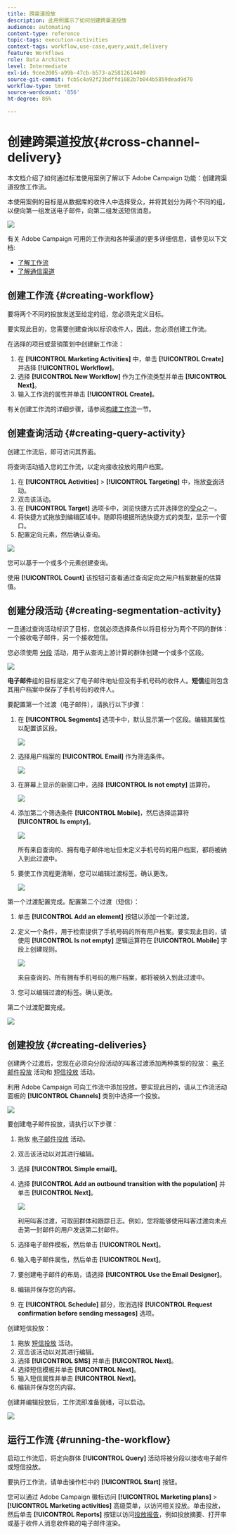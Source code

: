 ```yaml
---
title: 跨渠道投放
description: 此用例展示了如何创建跨渠道投放
audience: automating
content-type: reference
topic-tags: execution-activities
context-tags: workflow,use-case,query,wait,delivery
feature: Workflows
role: Data Architect
level: Intermediate
exl-id: 9cee2005-a99b-47cb-b573-a25812614409
source-git-commit: fcb5c4a92f23bdffd1082b7b044b5859dead9d70
workflow-type: tm+mt
source-wordcount: '856'
ht-degree: 86%

---
```


# 创建跨渠道投放{#cross-channel-delivery}

本文档介绍了如何通过标准使用案例了解以下 Adobe Campaign 功能：创建跨渠道投放工作流。

本使用案例的目标是从数据库的收件人中选择受众，并将其划分为两个不同的组，以便向第一组发送电子邮件，向第二组发送短信消息。

![](assets/wkf_segment_overview.png)

有关 Adobe Campaign 可用的工作流和各种渠道的更多详细信息，请参见以下文档:

* [了解工作流](../../automating/using/get-started-workflows.md)
* [了解通信渠道](../../channels/using/get-started-communication-channels.md)

## 创建工作流 {#creating-workflow}

要将两个不同的投放发送至给定的组，您必须先定义目标。

要实现此目的，您需要创建查询以标识收件人，因此，您必须创建工作流。

在选择的项目或营销策划中创建新工作流：

1. 在 **[!UICONTROL Marketing Activities]** 中，单击 **[!UICONTROL Create]** 并选择 **[!UICONTROL Workflow]**。
1. 选择 **[!UICONTROL New Workflow]** 作为工作流类型并单击 **[!UICONTROL Next]**。
1. 输入工作流的属性并单击 **[!UICONTROL Create]**。

有关创建工作流的详细步骤，请参阅[构建工作流](../../automating/using/building-a-workflow.md)一节。

## 创建查询活动 {#creating-query-activity}

创建工作流后，即可访问其界面。

将查询活动插入您的工作流，以定向接收投放的用户档案。

1. 在 **[!UICONTROL Activities]** > **[!UICONTROL Targeting]** 中，拖放[查询](../../automating/using/query.md)活动。
1. 双击该活动。
1. 在 **[!UICONTROL Target]** 选项卡中，浏览快捷方式并选择您的[受众](../../audiences/using/about-audiences.md)之一。
1. 将快捷方式拖放到编辑区域中。随即将根据所选快捷方式的类型，显示一个窗口。
1. 配置定向元素，然后确认查询。

![](assets/wkf_segment_query.png)

您可以基于一个或多个元素创建查询。

使用 **[!UICONTROL Count]** 该按钮可查看通过查询定向之用户档案数量的估算值。

## 创建分段活动 {#creating-segmentation-activity}

一旦通过查询活动标识了目标，您就必须选择条件以将目标分为两个不同的群体：一个接收电子邮件，另一个接收短信。

您必须使用 [分段](../../automating/using/segmentation.md) 活动，用于从查询上游计算的群体创建一个或多个区段。

![](assets/wkf_segment_activity.png)

**电子邮件**&#x200B;组的目标是定义了电子邮件地址但没有手机号码的收件人。**短信**&#x200B;组则包含其用户档案中保存了手机号码的收件人。

要配置第一个过渡（电子邮件），请执行以下步骤：

1. 在 **[!UICONTROL Segments]** 选项卡中，默认显示第一个区段。编辑其属性以配置该区段。

   ![](assets/wkf_segment_properties.png)

1. 选择用户档案的 **[!UICONTROL Email]** 作为筛选条件。

   ![](assets/wkf_segment_email.png)

1. 在屏幕上显示的新窗口中，选择 **[!UICONTROL Is not empty]** 运算符。

   ![](assets/wkf_segment_email_not_empty.png)

1. 添加第二个筛选条件 **[!UICONTROL Mobile]**，然后选择运算符 **[!UICONTROL Is empty]**。

   ![](assets/wkf_segment_mobile_empty.png)

   所有来自查询的、拥有电子邮件地址但未定义手机号码的用户档案，都将被纳入到此过渡中。

1. 要使工作流程更清晰，您可以编辑过渡标签。确认更改。

   ![](assets/wkf_segment_transition_label.png)

第一个过渡配置完成。配置第二个过渡（短信）：

1. 单击 **[!UICONTROL Add an element]** 按钮以添加一个新过渡。
1. 定义一个条件，用于检索提供了手机号码的所有用户档案。要实现此目的，请使用 **[!UICONTROL Is not empty]** 逻辑运算符在 **[!UICONTROL Mobile]** 字段上创建规则。

   ![](assets/wkf_segment_mobile_not_empty.png)

   来自查询的、所有拥有手机号码的用户档案，都将被纳入到此过渡中。

1. 您可以编辑过渡的标签。确认更改。

第二个过渡配置完成。

![](assets/wkf_segment_transitions.png)

## 创建投放 {#creating-deliveries}

创建两个过渡后，您现在必须向分段活动的叫客过渡添加两种类型的投放： [电子邮件投放](../../automating/using/email-delivery.md) 活动和 [短信投放](../../automating/using/sms-delivery.md) 活动。

利用 Adobe Campaign 可向工作流中添加投放。要实现此目的，请从工作流活动面板的 **[!UICONTROL Channels]** 类别中选择一个投放。

![](assets/wkf_segment_deliveries1.png)

要创建电子邮件投放，请执行以下步骤：

1. 拖放 [电子邮件投放](../../automating/using/email-delivery.md) 活动。
1. 双击该活动以对其进行编辑。
1. 选择 **[!UICONTROL Simple email]**。
1. 选择 **[!UICONTROL Add an outbound transition with the population]** 并单击 **[!UICONTROL Next]**。

   ![](assets/wkf_segment_deliveries2.png)

   利用叫客过渡，可取回群体和跟踪日志。例如，您将能够使用叫客过渡向未点击第一封邮件的用户发送第二封邮件。

1. 选择电子邮件模板，然后单击 **[!UICONTROL Next]**。
1. 输入电子邮件属性，然后单击 **[!UICONTROL Next]**。
1. 要创建电子邮件的布局，请选择 **[!UICONTROL Use the Email Designer]**。
1. 编辑并保存您的内容。
1. 在 **[!UICONTROL Schedule]** 部分，取消选择 **[!UICONTROL Request confirmation before sending messages]** 选项。

创建短信投放：

1. 拖放 [短信投放](../../automating/using/sms-delivery.md) 活动。
1. 双击该活动以对其进行编辑。
1. 选择 **[!UICONTROL SMS]** 并单击 **[!UICONTROL Next]**。
1. 选择短信模板并单击 **[!UICONTROL Next]**。
1. 输入短信属性并单击 **[!UICONTROL Next]**。
1. 编辑并保存您的内容。

创建并编辑投放后，工作流即准备就绪，可以启动。

![](assets/wkf_segment_deliveries.png)

## 运行工作流 {#running-the-workflow}

启动工作流后，将定向群体 **[!UICONTROL Query]** 活动将被分段以接收电子邮件或短信投放。

要执行工作流，请单击操作栏中的 **[!UICONTROL Start]** 按钮。

您可以通过 Adobe Campaign 徽标访问 **[!UICONTROL Marketing plans]** > **[!UICONTROL Marketing activities]** 高级菜单，以访问相关投放。单击投放，然后单击 **[!UICONTROL Reports]** 按钮以访问[投放报告](../../reporting/using/about-dynamic-reports.md#accessing-dynamic-reports)，例如投放摘要、打开率或基于收件人消息收件箱的电子邮件渲染。
